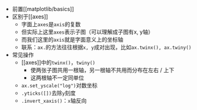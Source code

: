 - 前置[[matplotlib/basics]]
- 区别于[[axes]]
  - 字面上`axes`是`axis`的复数
  - 但实际上这里`axes`表示子图（可以理解成子图有x, y轴）
  - 而我们这里的`axis`就是字面意义上的坐标轴
  - 联系：`ax.`的方法往往根据`x, y`成对出现，比如`ax.twinx(), ax.twiny()`
- 常见操作
  - [[axes]]中的`twinx()`，`twiny()`
    - 使两张子图共用一根轴，另一根轴不共用而分布在左右 / 上下
    - 这两根轴不一定同单位
  - `ax.set_yscale("log")`对数坐标
  - `.yticks([])`去除`y`刻度
  - `.invert_xaxis()`：`x`轴反向